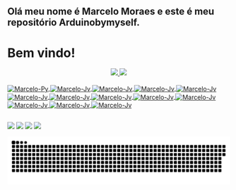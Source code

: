 ## Olá meu nome é Marcelo Moraes e este é meu repositório Arduinobymyself.
# Bem vindo!

<div align="center">
  <a href="https://github.com/Arduinobymyself">
  <img height="160em" src="https://github-readme-stats.vercel.app/api?username=Arduinobymyself&show_icons=true&theme=dark&include_all_commits=true&count_private=true"/>
  <img height="160em" src="https://github-readme-stats.vercel.app/api/top-langs/?username=Arduinobymyself&layout=compact&langs_count=7&theme=dark"/>
</div>

<div style="display: inline_block"><br>
  <img align="center" alt="Marcelo-Py" height="30" width="40" src="https://cdn.jsdelivr.net/gh/devicons/devicon/icons/python/python-original.svg" />
  <img align="center" alt="Marcelo-Jv" height="30" width="40" src="https://cdn.jsdelivr.net/gh/devicons/devicon/icons/java/java-original.svg" />
  <img align="center" alt="Marcelo-Jv" height="30" width="40" src="https://cdn.jsdelivr.net/gh/devicons/devicon/icons/angularjs/angularjs-original.svg" />
  <img align="center" alt="Marcelo-Jv" height="30" width="40" src="https://cdn.jsdelivr.net/gh/devicons/devicon/icons/html5/html5-original.svg" />
  <img align="center" alt="Marcelo-Jv" height="30" width="40" src="https://cdn.jsdelivr.net/gh/devicons/devicon/icons/css3/css3-original.svg" />
  <img align="center" alt="Marcelo-Jv" height="30" width="40" src="https://cdn.jsdelivr.net/gh/devicons/devicon/icons/javascript/javascript-original.svg" />
  <img align="center" alt="Marcelo-Jv" height="30" width="40" src="https://cdn.jsdelivr.net/gh/devicons/devicon/icons/typescript/typescript-original.svg" />
  <img align="center" alt="Marcelo-Jv" height="30" width="40" src="https://cdn.jsdelivr.net/gh/devicons/devicon/icons/bootstrap/bootstrap-original.svg" />
  <img align="center" alt="Marcelo-Jv" height="30" width="40" src="https://cdn.jsdelivr.net/gh/devicons/devicon/icons/git/git-original.svg" />
  <img align="center" alt="Marcelo-Jv" height="30" width="40" src="https://cdn.jsdelivr.net/gh/devicons/devicon/icons/spring/spring-original.svg" />
  <img align="center" alt="Marcelo-Jv" height="30" width="40" src="https://cdn.jsdelivr.net/gh/devicons/devicon/icons/arduino/arduino-original.svg" />
  <img align="center" alt="Marcelo-Jv" height="30" width="40" src="https://cdn.jsdelivr.net/gh/devicons/devicon/icons/mysql/mysql-original.svg" />
  <img align="center" alt="Marcelo-Jv" height="30" width="40" src="https://cdn.jsdelivr.net/gh/devicons/devicon/icons/postgresql/postgresql-original.svg" />
         
</div>

##

<div> 
 <a href = "mailto:marcelo.moraes.1971@gmail.com"><img src="https://img.shields.io/badge/-Gmail-%23333?style=for-the-badge&logo=gmail&logoColor=red" target="_blank"></a>
  <a href="https://www.linkedin.com/in/marcelopintomoraes/" target="_blank"><img src="https://img.shields.io/badge/-LinkedIn-%230077B5?style=for-the-badge&logo=linkedin&logoColor=white" target="_blank"></a> 
  <a href="https://arduinobymyself.blogspot.com" target="_blank"><img src="https://img.shields.io/badge/Blogger-FF5722?style=for-the-badge&logo=blogger&logoColor=white"></a>
  <a href="https://www.youtube.com/c/MarceloMoraes" target="_blank"><img src=https://img.shields.io/badge/YouTube-FF0000?style=for-the-badge&logo=youtube&logoColor=white></a>
 
  ![Snake animation](https://github.com/Arduinobymyself/Arduinobymyself/blob/output/github-contribution-grid-snake.svg)
 
 
</div>
